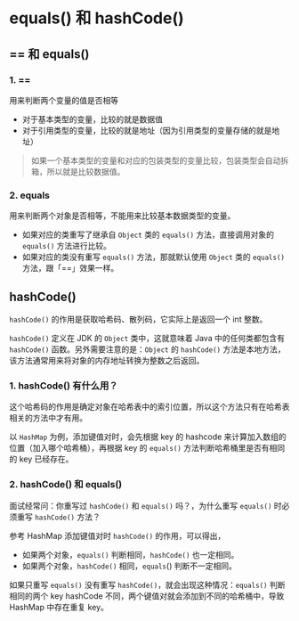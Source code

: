 # equals() 和 hashCode()

## == 和 equals()

### 1. ==
用来判断两个变量的值是否相等
- 对于基本类型的变量，比较的就是数据值
- 对于引用类型的变量，比较的就是地址（因为引用类型的变量存储的就是地址）

> 如果一个基本类型的变量和对应的包装类型的变量比较，包装类型会自动拆箱，所以就是比较数据值。


### 2. equals
用来判断两个对象是否相等，不能用来比较基本数据类型的变量。
- 如果对应的类重写了继承自 `Object` 类的 `equals()` 方法，直接调用对象的 `equals()` 方法进行比较。
- 如果对应的类没有重写 `equals()` 方法，那就默认使用 `Object` 类的 `equals()` 方法，跟「==」效果一样。


## hashCode()

`hashCode()` 的作用是获取哈希码、散列码，它实际上是返回一个 int 整数。

`hashCode()` 定义在 JDK 的 `Object` 类中，这就意味着 Java 中的任何类都包含有 `hashCode()` 函数。另外需要注意的是：`Object` 的 `hashCode()` 方法是本地方法，该方法通常用来将对象的内存地址转换为整数之后返回。

### 1. hashCode() 有什么用？
这个哈希码的作用是确定对象在哈希表中的索引位置，所以这个方法只有在哈希表相关的方法中才有用。

以 `HashMap` 为例，添加键值对时，会先根据 key 的 hashcode 来计算加入数组的位置（加入哪个哈希桶），再根据 key 的 `equals()` 方法判断哈希桶里是否有相同的 key 已经存在。

### 2. hashCode() 和 equals()
面试经常问：你重写过 `hashCode()` 和 `equals()` 吗？，为什么重写 `equals()` 时必须重写 `hashCode()` 方法？

参考 HashMap 添加键值对时 `hashCode()` 的作用，可以得出，
- 如果两个对象，`equals()` 判断相同，`hashCode()` 也一定相同。
- 如果两个对象，`hashCode()` 相同，`equals`() 判断不一定相同。

如果只重写 `equals()` 没有重写 `hashCode()`，就会出现这种情况：`equals()` 判断相同的两个 key hashCode 不同，两个键值对就会添加到不同的哈希桶中，导致 HashMap 中存在重复 key。